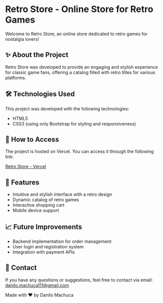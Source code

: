 # Retro Store - Online Store for Retro Games

Welcome to Retro Store, an online store dedicated to retro games for nostalgia lovers!

## ✨ About the Project

Retro Store was developed to provide an engaging and stylish experience for classic game fans, offering a catalog filled with retro titles for various platforms.

## 🛠 Technologies Used

This project was developed with the following technologies:

- HTML5
- CSS3 (using only Bootstrap for styling and responsiveness)

## 🔧 How to Access

The project is hosted on Vercel. You can access it through the following link:

[Retro Store - Vercel](https://retro-store-vert.vercel.app/)

## 💎 Features

- Intuitive and stylish interface with a retro design
- Dynamic catalog of retro games
- Interactive shopping cart
- Mobile device support

## 📈 Future Improvements

- Backend implementation for order management
- User login and registration system
- Integration with payment APIs

## 📧 Contact

If you have any questions or suggestions, feel free to contact via email: danilo.machuca111@gmail.com

Made with ❤️ by Danilo Machuca
